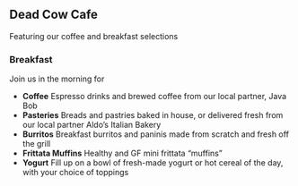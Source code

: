 ## Dead Cow Cafe

Featuring our coffee and breakfast selections

### Breakfast

Join us in the morning for 

- **Coffee** Espresso drinks and brewed coffee from our local partner, Java Bob
- **Pasteries** Breads and pastries baked in house, or delivered fresh from our local partner Aldo’s Italian Bakery
- **Burritos** Breakfast burritos and paninis made from scratch and fresh off the grill
- **Frittata Muffins** Healthy and GF mini frittata “muffins” 
- **Yogurt** Fill up on a bowl of fresh-made yogurt or hot cereal of the day, with your choice of toppings
